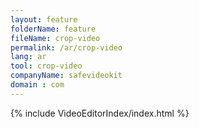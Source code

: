 ```yaml
---
layout: feature
folderName: feature
fileName: crop-video
permalink: /ar/crop-video
lang: ar
tool: crop-video
companyName: safevideokit
domain : com
---
```


{% include VideoEditorIndex/index.html %}

   